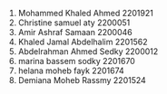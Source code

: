 1. Mohammed Khaled Ahmed 2201921
2. Christine samuel aty 2200051
3. Amir Ashraf Samaan 2200046
4. Khaled Jamal Abdelhalim 2201562
5. Abdelrahman Ahmed Sedky 2200012
6. marina bassem sodky 2201670
7. helana moheb fayk 2201674
8. Demiana Moheb Rassmy 2201524
